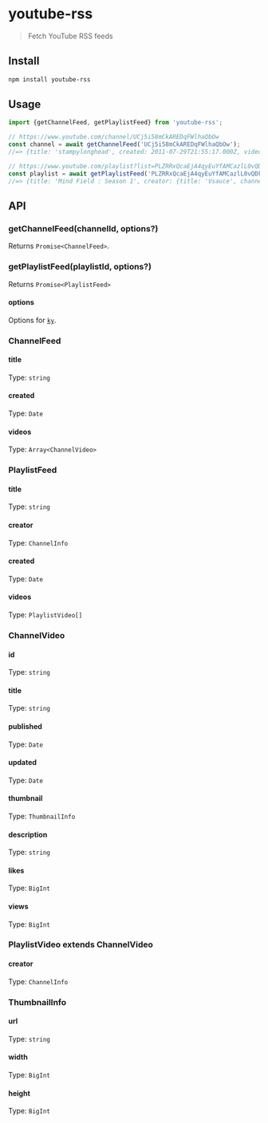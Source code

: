 # youtube-rss

> Fetch YouTube RSS feeds

## Install

```sh
npm install youtube-rss
```

## Usage

```js
import {getChannelFeed, getPlaylistFeed} from 'youtube-rss';

// https://www.youtube.com/channel/UCj5i58mCkAREDqFWlhaQbOw
const channel = await getChannelFeed('UCj5i58mCkAREDqFWlhaQbOw');
//=> {title: 'stampylonghead', created: 2011-07-29T21:55:17.000Z, videos: [{…}]}

// https://www.youtube.com/playlist?list=PLZRRxQcaEjA4qyEuYfAMCazlL0vQDkIj2
const playlist = await getPlaylistFeed('PLZRRxQcaEjA4qyEuYfAMCazlL0vQDkIj2');
//=> {title: 'Mind Field : Season 1', creator: {title: 'Vsauce', channelId: 'UC6nSFpj9HTCZ5t-N3Rm3-HA'}, created: 2017-01-06T19:35:33.000Z, videos: [{…}]}
```

## API

### getChannelFeed(channelId, options?)

Returns `Promise<ChannelFeed>`.

### getPlaylistFeed(playlistId, options?)

Returns `Promise<PlaylistFeed>`

#### options

Options for [`ky`](https://github.com/sindresorhus/ky/tree/v0.32.2#options).

### ChannelFeed

#### title

Type: `string`

#### created

Type: `Date`

#### videos

Type: `Array<ChannelVideo>`

### PlaylistFeed

#### title

Type: `string`

#### creator

Type: `ChannelInfo`

#### created

Type: `Date`

#### videos

Type: `PlaylistVideo[]`

### ChannelVideo

#### id

Type: `string`

#### title

Type: `string`

#### published

Type: `Date`

#### updated

Type: `Date`

#### thumbnail

Type: `ThumbnailInfo`

#### description

Type: `string`

#### likes

Type: `BigInt`

#### views

Type: `BigInt`

### PlaylistVideo extends ChannelVideo

#### creator

Type: `ChannelInfo`

### ThumbnailInfo

#### url

Type: `string`

#### width

Type: `BigInt`

#### height

Type: `BigInt`
